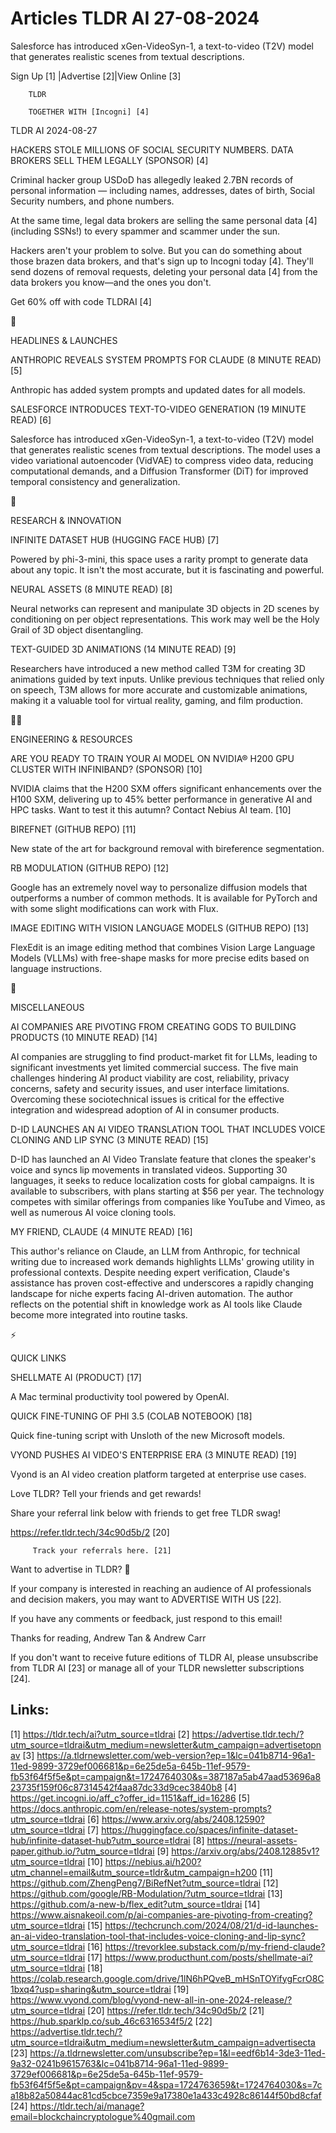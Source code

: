 # Articles TLDR AI 27-08-2024

Salesforce has introduced xGen-VideoSyn-1, a text-to-video (T2V) model
that generates realistic scenes from textual descriptions.  

 Sign Up [1] |Advertise [2]|View Online [3] 

		TLDR 

		TOGETHER WITH [Incogni] [4]

TLDR AI 2024-08-27

 HACKERS STOLE MILLIONS OF SOCIAL SECURITY NUMBERS. DATA BROKERS SELL
THEM LEGALLY (SPONSOR) [4] 

 Criminal hacker group USDoD has allegedly leaked 2.7BN records of
personal information — including names, addresses, dates of birth,
Social Security numbers, and phone numbers.

At the same time, legal data brokers are selling the same personal
data [4] (including SSNs!) to every spammer and scammer under the sun.

Hackers aren't your problem to solve. But you can do something about
those brazen data brokers, and that's sign up to Incogni today [4].
They'll send dozens of removal requests, deleting your personal data
[4] from the data brokers you know—and the ones you don't.

Get 60% off with code TLDRAI [4]

🚀 

HEADLINES & LAUNCHES

 ANTHROPIC REVEALS SYSTEM PROMPTS FOR CLAUDE (8 MINUTE READ) [5] 

 Anthropic has added system prompts and updated dates for all models. 

 SALESFORCE INTRODUCES TEXT-TO-VIDEO GENERATION (19 MINUTE READ) [6] 

 Salesforce has introduced xGen-VideoSyn-1, a text-to-video (T2V)
model that generates realistic scenes from textual descriptions. The
model uses a video variational autoencoder (VidVAE) to compress video
data, reducing computational demands, and a Diffusion Transformer
(DiT) for improved temporal consistency and generalization. 

🧠 

RESEARCH & INNOVATION

 INFINITE DATASET HUB (HUGGING FACE HUB) [7] 

 Powered by phi-3-mini, this space uses a rarity prompt to generate
data about any topic. It isn't the most accurate, but it is
fascinating and powerful. 

 NEURAL ASSETS (8 MINUTE READ) [8] 

 Neural networks can represent and manipulate 3D objects in 2D scenes
by conditioning on per object representations. This work may well be
the Holy Grail of 3D object disentangling. 

 TEXT-GUIDED 3D ANIMATIONS (14 MINUTE READ) [9] 

 Researchers have introduced a new method called T3M for creating 3D
animations guided by text inputs. Unlike previous techniques that
relied only on speech, T3M allows for more accurate and customizable
animations, making it a valuable tool for virtual reality, gaming, and
film production. 

🧑‍💻 

ENGINEERING & RESOURCES

 ARE YOU READY TO TRAIN YOUR AI MODEL ON NVIDIA® H200 GPU CLUSTER
WITH INFINIBAND? (SPONSOR) [10] 

 NVIDIA claims that the H200 SXM offers significant enhancements over
the H100 SXM, delivering up to 45% better performance in generative AI
and HPC tasks. Want to test it this autumn? Contact Nebius AI team.
[10] 

 BIREFNET (GITHUB REPO) [11] 

 New state of the art for background removal with bireference
segmentation. 

 RB MODULATION (GITHUB REPO) [12] 

 Google has an extremely novel way to personalize diffusion models
that outperforms a number of common methods. It is available for
PyTorch and with some slight modifications can work with Flux. 

 IMAGE EDITING WITH VISION LANGUAGE MODELS (GITHUB REPO) [13] 

 FlexEdit is an image editing method that combines Vision Large
Language Models (VLLMs) with free-shape masks for more precise edits
based on language instructions. 

🎁 

MISCELLANEOUS

 AI COMPANIES ARE PIVOTING FROM CREATING GODS TO BUILDING PRODUCTS (10
MINUTE READ) [14] 

 AI companies are struggling to find product-market fit for LLMs,
leading to significant investments yet limited commercial success. The
five main challenges hindering AI product viability are cost,
reliability, privacy concerns, safety and security issues, and user
interface limitations. Overcoming these sociotechnical issues is
critical for the effective integration and widespread adoption of AI
in consumer products. 

 D-ID LAUNCHES AN AI VIDEO TRANSLATION TOOL THAT INCLUDES VOICE
CLONING AND LIP SYNC (3 MINUTE READ) [15] 

 D-ID has launched an AI Video Translate feature that clones the
speaker's voice and syncs lip movements in translated videos.
Supporting 30 languages, it seeks to reduce localization costs for
global campaigns. It is available to subscribers, with plans starting
at $56 per year. The technology competes with similar offerings from
companies like YouTube and Vimeo, as well as numerous AI voice cloning
tools. 

 MY FRIEND, CLAUDE (4 MINUTE READ) [16] 

 This author's reliance on Claude, an LLM from Anthropic, for
technical writing due to increased work demands highlights LLMs'
growing utility in professional contexts. Despite needing expert
verification, Claude's assistance has proven cost-effective and
underscores a rapidly changing landscape for niche experts facing
AI-driven automation. The author reflects on the potential shift in
knowledge work as AI tools like Claude become more integrated into
routine tasks. 

⚡ 

QUICK LINKS

 SHELLMATE AI (PRODUCT) [17] 

 A Mac terminal productivity tool powered by OpenAI. 

 QUICK FINE-TUNING OF PHI 3.5 (COLAB NOTEBOOK) [18] 

 Quick fine-tuning script with Unsloth of the new Microsoft models. 

 VYOND PUSHES AI VIDEO'S ENTERPRISE ERA (3 MINUTE READ) [19] 

 Vyond is an AI video creation platform targeted at enterprise use
cases. 

Love TLDR? Tell your friends and get rewards!

 Share your referral link below with friends to get free TLDR swag! 

 https://refer.tldr.tech/34c90d5b/2 [20] 

		 Track your referrals here. [21] 

Want to advertise in TLDR? 📰

 If your company is interested in reaching an audience of AI
professionals and decision makers, you may want to ADVERTISE WITH US
[22]. 

 If you have any comments or feedback, just respond to this email! 

Thanks for reading, 
Andrew Tan & Andrew Carr 

If you don't want to receive future editions of TLDR AI, please
unsubscribe from TLDR AI [23] or manage all of your TLDR newsletter
subscriptions [24]. 

 

Links:
------
[1] https://tldr.tech/ai?utm_source=tldrai
[2] https://advertise.tldr.tech/?utm_source=tldrai&utm_medium=newsletter&utm_campaign=advertisetopnav
[3] https://a.tldrnewsletter.com/web-version?ep=1&lc=041b8714-96a1-11ed-9899-3729ef006681&p=6e25de5a-645b-11ef-9579-fb53f64f5f5e&pt=campaign&t=1724764030&s=387187a5ab47aad53696a823735f159f06c87314542f4aa87dc33d9cec3840b8
[4] https://get.incogni.io/aff_c?offer_id=1151&aff_id=16286
[5] https://docs.anthropic.com/en/release-notes/system-prompts?utm_source=tldrai
[6] https://www.arxiv.org/abs/2408.12590?utm_source=tldrai
[7] https://huggingface.co/spaces/infinite-dataset-hub/infinite-dataset-hub?utm_source=tldrai
[8] https://neural-assets-paper.github.io/?utm_source=tldrai
[9] https://arxiv.org/abs/2408.12885v1?utm_source=tldrai
[10] https://nebius.ai/h200?utm_channel=email&utm_source=tldr&utm_campaign=h200
[11] https://github.com/ZhengPeng7/BiRefNet?utm_source=tldrai
[12] https://github.com/google/RB-Modulation/?utm_source=tldrai
[13] https://github.com/a-new-b/flex_edit?utm_source=tldrai
[14] https://www.aisnakeoil.com/p/ai-companies-are-pivoting-from-creating?utm_source=tldrai
[15] https://techcrunch.com/2024/08/21/d-id-launches-an-ai-video-translation-tool-that-includes-voice-cloning-and-lip-sync?utm_source=tldrai
[16] https://trevorklee.substack.com/p/my-friend-claude?utm_source=tldrai
[17] https://www.producthunt.com/posts/shellmate-ai?utm_source=tldrai
[18] https://colab.research.google.com/drive/1lN6hPQveB_mHSnTOYifygFcrO8C1bxq4?usp=sharing&utm_source=tldrai
[19] https://www.vyond.com/blog/vyond-new-all-in-one-2024-release/?utm_source=tldrai
[20] https://refer.tldr.tech/34c90d5b/2
[21] https://hub.sparklp.co/sub_46c6316534f5/2
[22] https://advertise.tldr.tech/?utm_source=tldrai&utm_medium=newsletter&utm_campaign=advertisecta
[23] https://a.tldrnewsletter.com/unsubscribe?ep=1&l=eedf6b14-3de3-11ed-9a32-0241b9615763&lc=041b8714-96a1-11ed-9899-3729ef006681&p=6e25de5a-645b-11ef-9579-fb53f64f5f5e&pt=campaign&pv=4&spa=1724763659&t=1724764030&s=7ca18b82a50844ac81cd5cbce7359e9a17380e1a433c4928c86144f50bd8cfaf
[24] https://tldr.tech/ai/manage?email=blockchaincryptologue%40gmail.com